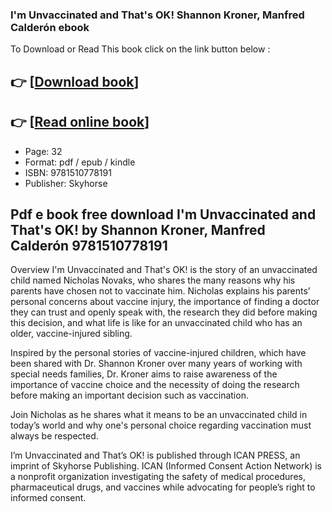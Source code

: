 ### I'm Unvaccinated and That's OK! Shannon Kroner, Manfred Calderón ebook

To Download or Read This book click on the link button below :

## 👉  [**[Download book](http://get-pdfs.com/download.php?group=book&from=github.com&id=675988&lnk=1079 "Download book")**]

## 👉  [**[Read online book](http://get-pdfs.com/download.php?group=book&from=github.com&id=675988&lnk=1079 "Read online book")**]


* Page: 32
* Format: pdf / epub / kindle
* ISBN: 9781510778191
* Publisher: Skyhorse



## Pdf e book free download I'm Unvaccinated and That's OK! by Shannon Kroner, Manfred Calderón 9781510778191 


Overview
I&#039;m Unvaccinated and That&#039;s OK! is the story of an unvaccinated child named Nicholas Novaks, who shares the many reasons why his parents have chosen not to vaccinate him. Nicholas explains his parents’ personal concerns about vaccine injury, the importance of finding a doctor they can trust and openly speak with, the research they did before making this decision, and what life is like for an unvaccinated child who has an older, vaccine-injured sibling.  

 Inspired by the personal stories of vaccine-injured children, which have been shared with Dr. Shannon Kroner over many years of working with special needs families, Dr. Kroner aims to raise awareness of the importance of vaccine choice and the necessity of doing the research before making an important decision such as vaccination. 

 Join Nicholas as he shares what it means to be an unvaccinated child in today’s world and why one&#039;s personal choice regarding vaccination must always be respected.

I’m Unvaccinated and That’s OK! is published through ICAN PRESS, an imprint of Skyhorse Publishing. ICAN (Informed Consent Action Network) is a nonprofit organization investigating the safety of medical procedures, pharmaceutical drugs, and vaccines while advocating for people’s right to informed consent.



